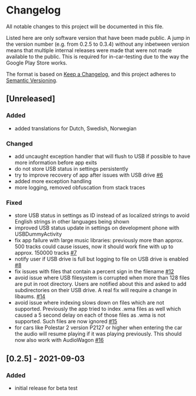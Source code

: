 # Changelog

All notable changes to this project will be documented in this file.

Listed here are only software version that have been made public. A jump in the version number (e.g. from 0.2.5 to 
0.3.4) without any inbetween version means that multiple internal releases were made that were not made available to the 
public. This is required for in-car-testing due to the way the Google Play Store works.

The format is based on [Keep a Changelog](https://keepachangelog.com/en/1.0.0/),
and this project adheres to [Semantic Versioning](https://semver.org/spec/v2.0.0.html).


## [Unreleased]

### Added

- added translations for Dutch, Swedish, Norwegian

### Changed

- add uncaught exception handler that will flush to USB if possible to have more information before app exits
- do not store USB status in settings persistently
- try to improve recovery of app after issues with USB drive
  [#6](https://github.com/MoleMan1024/audiowagon_beta/issues/6)
- added more exception handling
- more logging, removed obfuscation from stack traces

### Fixed

- store USB status in settings as ID instead of as localized strings to avoid English strings in other languages being
  shown
- improved USB status update in settings on development phone with USBDummyActivity
- fix app failure with large music libraries: previously more than approx. 500 tracks could cause issues, now it should
  work fine with up to approx. 150000 tracks [#7](https://github.com/MoleMan1024/audiowagon_beta/issues/7)
- notify user if USB drive is full but logging to file on USB drive is enabled
  [#8](https://github.com/MoleMan1024/audiowagon_beta/issues/8)
- fix issues with files that contain a percent sign in the filename 
  [#12](https://github.com/MoleMan1024/audiowagon_beta/issues/12)
- avoid issue where USB filesystem is corrupted when more than 128 files are put in root directory. Users are notified
  about this and asked to add subdirectories on their USB drive. A real fix will require a change in libaums. 
  [#14](https://github.com/MoleMan1024/audiowagon_beta/issues/14)
- avoid issue where indexing slows down on files which are not supported. Previously the app tried to index .wma files
  as well which caused a 5 second delay on each of those files as .wma is not supported. Such files are now ignored
  [#15](https://github.com/MoleMan1024/audiowagon_beta/issues/15)
- for cars like Polestar 2 version P2127 or higher when entering the car the audio will resume playing if it was playing
  previously. This should now also work with AudioWagon [#16](https://github.com/MoleMan1024/audiowagon_beta/issues/16)


## [0.2.5] - 2021-09-03

### Added

- initial release for beta test

